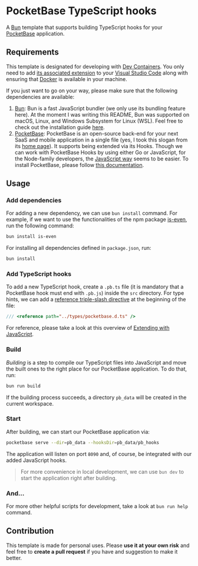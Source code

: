 # PocketBase TypeScript hooks

A [Bun](https://bun.sh) template that supports building TypeScript hooks for your [PocketBase](https://pocketbase.io) application.

## Requirements

This template is designated for developing with [Dev Containers](https://code.visualstudio.com/docs/devcontainers/containers). You only need to add [its associated extension](https://marketplace.visualstudio.com/items?itemName=ms-vscode-remote.remote-containers) to your [Visual Studio Code](https://code.visualstudio.com) along with ensuring that [Docker](https://docs.docker.com/engine/install) is available in your machine.

If you just want to go on your way, please make sure that the following dependencies are available:

1. [Bun](https://bun.sh): Bun is a fast JavaScript bundler (we only use its bundling feature here). At the moment I was writing this README, Bun was supported on macOS, Linux, and Windows Subsystem for Linux (WSL). Feel free to check out the installation guide [here](https://bun.sh/docs/installation).
2. [PocketBase](https://pocketbase.io): PocketBase is an open-source back-end for your next SaaS and mobile application in a single file (yes, I took this slogan from its [home page](https://pocketbase.io)). It supports being extended via its Hooks. Though we can work with PocketBase Hooks by using either Go or JavaScript, for the Node-family developers, the [JavaScript way](https://pocketbase.io/docs/js-overview/) seems to be easier. To install PocketBase, please follow [this documentation](https://pocketbase.io/docs).

## Usage

### Add dependencies

For adding a new dependency, we can use `bun install` command. For example, if we want to use the functionalities of the npm package [is-even](https://www.npmjs.com/package/is-even), run the following command:

```sh
bun install is-even
```

For installing all dependencies defined in `package.json`, run:

```sh
bun install
```

### Add TypeScript hooks

To add a new TypeScript hook, create a `.pb.ts` file (it is mandatory that a PocketBase hook must end with `.pb.js`) inside the `src` directory. For type hints, we can add a [reference triple-slash directive](https://www.typescriptlang.org/docs/handbook/triple-slash-directives.html#-reference-types-) at the beginning of the file:

```ts
/// <reference path="../types/pocketbase.d.ts" />
```

For reference, please take a look at this overview of [Extending with JavaScript](https://pocketbase.io/docs/js-overview).

### Build

*Building* is a step to compile our TypeScript files into JavaScript and move the built ones to the right place for our PocketBase application. To do that, run:

```sh
bun run build
```

If the building process succeeds, a directory `pb_data` will be created in the current workspace.

### Start

After building, we can start our PocketBase application via:

```sh
pocketbase serve --dir=pb_data --hooksDir=pb_data/pb_hooks
```

The application will listen on port `8090` and, of course, be integrated with our added JavaScript hooks.

> For more convenience in local development, we can use `bun dev` to start the application right after building.

### And...

For more other helpful scripts for development, take a look at `bun run help` command.

## Contribution

This template is made for personal uses. Please **use it at your own risk** and feel free to **create a pull request** if you have and suggestion to make it better.
